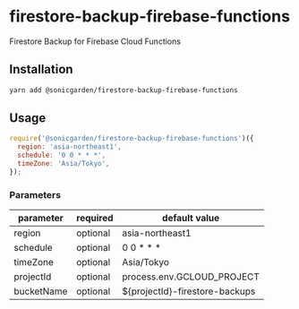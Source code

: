# firestore-backup-firebase-functions

Firestore Backup for Firebase Cloud Functions

## Installation

```sh
yarn add @sonicgarden/firestore-backup-firebase-functions
```

## Usage

```js
require('@sonicgarden/firestore-backup-firebase-functions')({
  region: 'asia-northeast1',
  schedule: '0 0 * * *',
  timeZone: 'Asia/Tokyo',
});
```

### Parameters

| parameter  | required | default value                  |
| ---------- | -------- | ------------------------------ |
| region     | optional | asia-northeast1                |
| schedule   | optional | 0 0 \* \* \*                   |
| timeZone   | optional | Asia/Tokyo                     |
| projectId  | optional | process.env.GCLOUD_PROJECT     |
| bucketName | optional | ${projectId}-firestore-backups |
